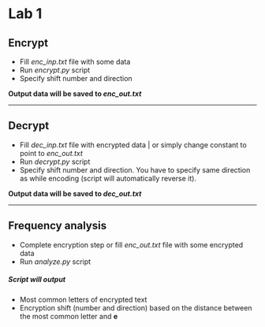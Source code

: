 # Lab 1


## Encrypt

* Fill _enc_inp.txt_ file with some data
* Run _encrypt.py_ script
* Specify shift number and direction

**Output data will be saved to _enc_out.txt_**

---

## Decrypt

* Fill _dec_inp.txt_ file with encrypted data | or simply change constant to point to _enc_out.txt_
* Run _decrypt.py_ script
* Specify shift number and direction. You have to specify same direction as while encoding (script will automatically reverse it).

**Output data will be saved to _dec_out.txt_**
___

## Frequency analysis

* Complete encryption step or fill _enc_out.txt_ file with some encrypted data
* Run _analyze.py_ script

##### Script will output
* Most common letters of encrypted text
* Encryption shift (number and direction) based on the distance between the most common letter and **e**